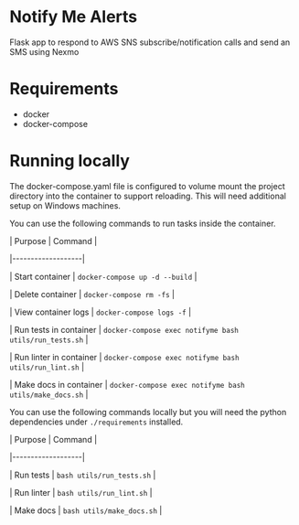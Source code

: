 # Notify Me Alerts
Flask app to respond to AWS SNS subscribe/notification calls and send an SMS using Nexmo

# Requirements
 - docker
 - docker-compose

# Running locally
The docker-compose.yaml file is configured to volume mount the project
directory into the container to support reloading. This will need additional
setup on Windows machines.

You can use the following commands to run tasks inside the container.

| Purpose | Command |

|-------------------|

| Start container | `docker-compose up -d --build` |

| Delete container | `docker-compose rm -fs` |

| View container logs | `docker-compose logs -f` |

| Run tests in container | `docker-compose exec notifyme bash utils/run_tests.sh` |

| Run linter in container | `docker-compose exec notifyme bash utils/run_lint.sh` |

| Make docs in container | `docker-compose exec notifyme bash utils/make_docs.sh` |

You can use the following commands locally but you will need the python
dependencies under `./requirements` installed.

| Purpose | Command |

|-------------------|

| Run tests | `bash utils/run_tests.sh` |

| Run linter | `bash utils/run_lint.sh` |

| Make docs | `bash utils/make_docs.sh` |

